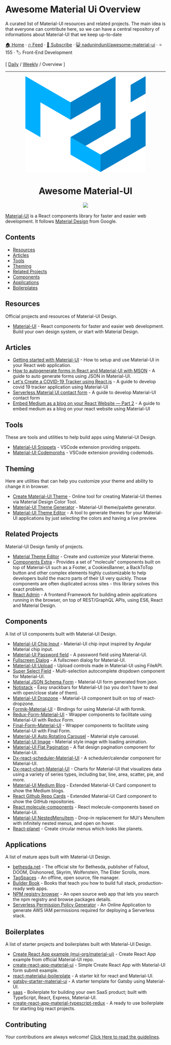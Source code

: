# Awesome Material Ui Overview

A curated list of Material-UI resources and related projects. The main idea is that everyone can contribute here, so we can have a central repository of informations about Material-UI that we keep up-to-date 

[🏠 Home](/README.md) · [🔥 Feed](https://test.trackawesomelist.com/nadunindunil/awesome-material-ui/feed.xml) · [📮 Subscribe](https://trackawesomelist.us17.list-manage.com/subscribe?u=d2f0117aa829c83a63ec63c2f&id=36a103854c) · [😺 nadunindunil/awesome-material-ui](https://github.com/nadunindunil/awesome-material-ui/blob/master/README.md) · ⭐ 155 · 🏷️ Front-End Development

[ [Daily](/content/nadunindunil/awesome-material-ui/README.md) / [Weekly](/content/nadunindunil/awesome-material-ui/week/README.md) / Overview ]

---

[<p align="center"><img src="https://github.com/nadunindunil/awesome-material-ui/raw/master/material-ui-logo.svg" height=300></p>](https://material-ui.com/)

<h1 align="center">Awesome Material-UI</h1>

[<p align="center"><img src="https://awesome.re/badge.svg" height=20></p>](https://github.com/sindresorhus/awesome)

[Material-UI](https://material-ui.com/) is a React components library for faster and easier web development. It follows [Material Design](https://material.io/design/introduction/) from Google.

## Contents

*   [Resources](#resources)
*   [Articles](#articles)
*   [Tools](#tools)
*   [Theming](#theming)
*   [Related Projects](#related-projects)
*   [Components](#components)
*   [Applications](#applications)
*   [Boilerplates](#boilerplates)

## Resources

Official projects and resources of Material-UI Design.

*   [Material-UI](https://material-ui.com/) - React components for faster and easier web development. Build your own design system, or start with Material Design.

## Articles

*   [Getting started with Material-UI](https://medium.com/codingthesmartway-com-blog/getting-started-with-material-ui-for-react-material-design-for-react-364b2688b555) - How to setup and use Material-UI in your React web application.
*   [How to autogenerate forms in React and Material-UI with MSON](https://medium.com/free-code-camp/how-to-autogenerate-forms-in-react-and-material-ui-with-mson-5771b1b7e739) - A guide to auto generate forms using JSON in Material-UI.
*   [Let's Create a COVID-19 Tracker using React.js](https://towardsdatascience.com/lets-create-a-covid-19-tracker-using-react-js-5a3a0265a633) - A guide to develop covid 19 tracker application using Material-UI
*   [Serverless Material UI contact form](https://medium.com/design-bootcamp/serverless-material-ui-contact-form-55296e107609) - A guide to develop Material-UI contact form
*   [Embed Medium as a blog on your React Website — Part 2](https://medium.com/datadriveninvestor/embed-medium-as-a-blog-on-your-react-website-part-2-187db2b60a59) - A guide to embed medium as a blog on your react website using Material-UI

## Tools

These are tools and utilities to help build apps using Material-UI Design.

*   [Material-UI Snippets](https://marketplace.visualstudio.com/items?itemName=vscodeshift.material-ui-snippets) - VSCode extension providing snippets.
*   [Material-UI Codemorphs](https://marketplace.visualstudio.com/items?itemName=vscodeshift.material-ui-codemorphs) - VSCode extension providing codemods.

## Theming

Here are utilities that can help you customize your theme and ability to change it in browser.

*   [Create Material-UI Theme](https://github.com/react-theming/create-mui-theme) - Online tool for creating Material-UI themes via Material Design Color Tool.
*   [Material-UI Theme Generator](https://cimdalli.github.io/mui-theme-generator/) - Material-UI theme/palette generator.
*   [Material-UI Theme Editor](https://in-your-saas.github.io/material-ui-theme-editor/) - A tool to generate themes for your Material-UI applications by just selecting the colors and having a live preview.

## Related Projects

Material-UI Design family of projects.

*   [Material Theme Editor](https://material.io/resources/theme-editor/) - Create and customize your Material theme.
*   [Components Extra](https://github.com/alexandre-lelain/components-extra) - Provides a set of "molecule" components built on top of Material-UI such as a Footer, a CookiesBanner, a BackToTop button and other complex elements highly customizable to help developers build the macro parts of their UI very quickly. Those components are often duplicated across sites - this library solves this exact problem.
*   [React Admin](https://marmelab.com/react-admin/) - A frontend Framework for building admin applications running in the browser, on top of REST/GraphQL APIs, using ES6, React and Material Design.

## Components

A list of UI components built with Material-UI Design.

*   [Material-UI Chip Input](https://github.com/TeamWertarbyte/material-ui-chip-input) - Material-UI chip input inspired by Angular Material chip input.
*   [Material-UI Password field](https://github.com/TeamWertarbyte/material-ui-password-field) - A password field using Material-UI.
*   [Fullscreen Dialog](https://github.com/TeamWertarbyte/material-ui-fullscreen-dialog) - A fullscreen dialog for Material-UI.
*   [Material-UI Upload](https://github.com/corpix/material-ui-upload) - Upload controls made in Material-UI using FileAPI.
*   [Super Select Field](https://github.com/Sharlaan/material-ui-superselectfield) - Multi-selection autocomplete dropdown component for Material-UI.
*   [Material JSON Schema Form](https://github.com/nadunindunil/material-jsonschema-form) - Material-UI form generated from json.
*   [Notistack](https://github.com/iamhosseindhv/notistack) - Easy snackbars for Material-UI (so you don't have to deal with open/close state of them).
*   [Material-UI Dropzone](https://github.com/Yuvaleros/material-ui-dropzone) - Material-UI component built on top of react-dropzone.
*   [Formik-Material-UI](https://github.com/stackworx/formik-material-ui) - Bindings for using Material-UI with formik.
*   [Redux-Form-Material-UI](https://github.com/erikras/redux-form-material-ui) - Wrapper components to facilitate using Material-UI with Redux Form.
*   [Final-Form-Material-UI](https://github.com/Deadly0/final-form-material-ui) - Wrapper components to facilitate using Material-UI with Final Form.
*   [Material-UI Auto Rotating Carousel](https://mui.wertarbyte.com/#material-auto-rotating-carousel) - Material style carousel.
*   [Material-UI Image](https://mui.wertarbyte.com/#material-ui-image) - Material style image with loading animation.
*   [Material-UI Flat Pagination](https://github.com/szmslab/material-ui-flat-pagination) - A flat design pagination component for Material-UI.
*   [Dx-react-scheduler-Material-UI](https://devexpress.github.io/devextreme-reactive/react/scheduler/) - A scheduler/calendar component for Material-UI.
*   [Dx-react-chart-Material-UI](https://devexpress.github.io/devextreme-reactive/react/chart/) - Charts for Material-UI that visualizes data using a variety of series types, including bar, line, area, scatter, pie, and more.
*   [Material-UI Medium Blog](https://github.com/sabesansathananthan/material-ui-medium-blog) - Extended Material-UI Card component to show the Medium blogs.
*   [React Github Repo Cards](https://github.com/sabesansathananthan/react-github-repo-cards) - Extended Material-UI Card component to show the GitHub repositories.
*   [React molecule-components](https://github.com/alexandre-lelain/components-extra) - React molecule-components based on Material-UI.
*   [Material-UI NestedMenuItem](https://github.com/azmenak/material-ui-nested-menu-item) - Drop-in replacement for MUI's MenuItem with infinitely nested menus, and open on hover.
*   [React-planet](https://github.com/innFactory/react-planet) - Create circular menus which looks like planets.

## Applications

A list of mature apps built with Material-UI Design.

*   [bethesda.net](https://bethesda.net/) - The official site for Bethesda, publisher of Fallout, DOOM, Dishonored, Skyrim, Wolfenstein, The Elder Scrolls, more.
*   [TagSpaces](https://www.tagspaces.org/) - An offline, open source, file manager.
*   [Builder Book](https://builderbook.org/) - Books that teach you how to build full stack, production-ready web apps.
*   [NPM registry browser](https://topheman.github.io/npm-registry-browser/) - An open source web app that lets you search the npm registry and browse packages details.
*   [Serverless Permission Policy Generator](https://github.com/Open-SL/serverless-permission-generator) - An Online Application to generate AWS IAM permissions required for deploying a Serverless stack.

## Boilerplates

A list of starter projects and boilerplates built with Material-UI Design.

*   [Create React App example (mui-org/material-ui)](https://github.com/mui-org/material-ui/tree/master/examples/create-react-app) - Create React App example from official Material-UI repo.
*   [create-react-app-material-ui](https://github.com/katopz/create-react-app-material-ui) - Simple Create React App with Material-UI form submit example.
*   [react-materialui-boilerplate](https://github.com/syedabuthahirm/react-materialui-boilerplate) - A starter kit for react and Material-UI.
*   [gatsby-starter-material-ui](https://github.com/nareshbhatia/gatsby-starter-material-ui) - A starter template for Gatsby using Material-UI.
*   [saas](https://github.com/async-labs/saas) - Boilerplate for building your own SaaS product; built with TypeScript, React, Express, Material-UI.
*   [create-react-app-material-typescript-redux](https://github.com/innFactory/create-react-app-material-typescript-redux) - A ready to use boilerplate for starting big react projects.

## Contributing

Your contributions are always welcome! [Click Here to read the guidelines](https://github.com/nadunindunil/awesome-material-ui/blob/master/contributing.md).

